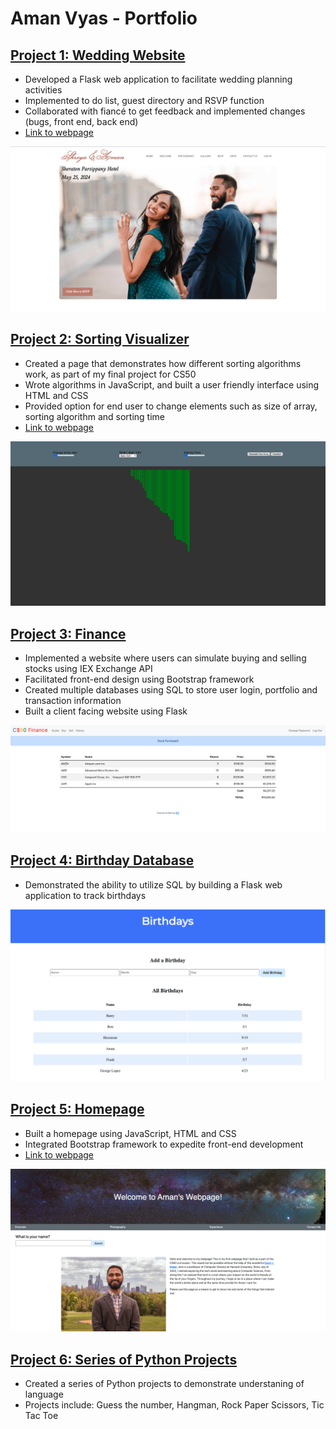 # Aman Vyas - Portfolio

## [Project 1: Wedding Website](https://github.com/vyas95aman/Wedding_Website)
* Developed a Flask web application to facilitate wedding planning activities
* Implemented to do list, guest directory and RSVP function 
* Collaborated with fiancé to get feedback and implemented changes (bugs, front end, back end)
* [Link to webpage](https://amanandshreya.com)

![](images/Screen%20Shot%202023-03-06%20at%209.16.24%20PM.png)

## [Project 2: Sorting Visualizer](https://github.com/vyas95aman/portfolio.github.io/tree/main/sorting_visualizer)
* Created a page that demonstrates how different sorting algorithms work, as part of my final project for CS50
* Wrote algorithms in JavaScript, and built a user friendly interface using HTML and CSS 
* Provided option for end user to change elements such as size of array, sorting algorithm and sorting time
* [Link to webpage](https://vyas95aman.github.io/portfolio.github.io/sorting_visualizer/)

![](images/Screen%20Shot%202022-10-16%20at%205.21.15%20PM.png)

## [Project 3: Finance](https://github.com/vyas95aman/portfolio.github.io/tree/main/finance)
* Implemented a website where users can simulate buying and selling stocks using IEX Exchange API
* Facilitated front-end design using Bootstrap framework
* Created multiple databases using SQL to store user login, portfolio and transaction information
* Built a client facing website using Flask

![](images/Screen%20Shot%202022-10-16%20at%205.41.18%20PM.png)

## [Project 4: Birthday Database](https://github.com/vyas95aman/portfolio.github.io/tree/main/birthdays)
* Demonstrated the ability to utilize SQL by building a Flask web application to track birthdays 

![](images/Screen%20Shot%202022-10-16%20at%205.45.50%20PM.png)

## [Project 5: Homepage](https://github.com/vyas95aman/portfolio.github.io/tree/main/homepage)
* Built a homepage using JavaScript, HTML and CSS
* Integrated Bootstrap framework to expedite front-end development
* [Link to webpage](https://vyas95aman.github.io/portfolio.github.io/homepage/)

![](images/Screen%20Shot%202022-10-16%20at%205.22.09%20PM.png)

## [Project 6: Series of Python Projects](https://github.com/vyas95aman/Python_Basics)
* Created a series of Python projects to demonstrate understaning of language
* Projects include: Guess the number, Hangman, Rock Paper Scissors, Tic Tac Toe
